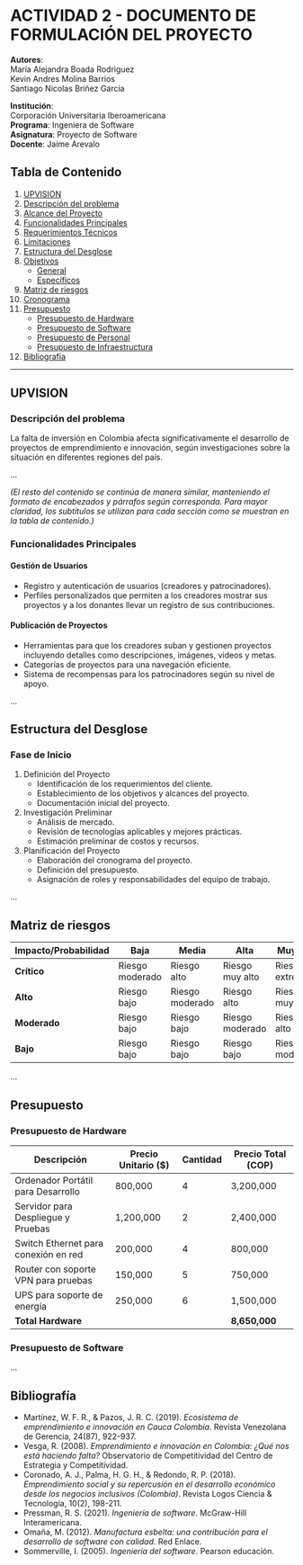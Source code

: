 # ACTIVIDAD 2 - DOCUMENTO DE FORMULACIÓN DEL PROYECTO

**Autores**:  
María Alejandra Boada Rodriguez  
Kevin Andres Molina Barrios  
Santiago Nicolas Briñez García  

**Institución**:  
Corporación Universitaria Iberoamericana  
**Programa**: Ingeniera de Software  
**Asignatura**: Proyecto de Software  
**Docente**: Jaime Arevalo  

## Tabla de Contenido
1. [UPVISION](#upvision)  
2. [Descripción del problema](#descripción-del-problema)  
3. [Alcance del Proyecto](#alcance-del-proyecto)  
4. [Funcionalidades Principales](#funcionalidades-principales)  
5. [Requerimientos Técnicos](#requerimientos-técnicos)  
6. [Limitaciones](#limitaciones)  
7. [Estructura del Desglose](#estructura-del-desglose)  
8. [Objetivos](#objetivos)  
   - [General](#general)  
   - [Específicos](#específicos)  
9. [Matriz de riesgos](#matriz-de-riesgos)  
10. [Cronograma](#cronograma)  
11. [Presupuesto](#presupuesto)  
    - [Presupuesto de Hardware](#presupuesto-de-hardware)  
    - [Presupuesto de Software](#presupuesto-de-software)  
    - [Presupuesto de Personal](#presupuesto-de-personal)  
    - [Presupuesto de Infraestructura](#presupuesto-de-infraestructura)  
12. [Bibliografía](#bibliografía)  

---

## UPVISION
### Descripción del problema
La falta de inversión en Colombia afecta significativamente el desarrollo de proyectos de emprendimiento e innovación, según investigaciones sobre la situación en diferentes regiones del país.

...

*(El resto del contenido se continúa de manera similar, manteniendo el formato de encabezados y párrafos según corresponda. Para mayor claridad, los subtítulos se utilizan para cada sección como se muestran en la tabla de contenido.)*

### Funcionalidades Principales
#### Gestión de Usuarios
- Registro y autenticación de usuarios (creadores y patrocinadores).
- Perfiles personalizados que permiten a los creadores mostrar sus proyectos y a los donantes llevar un registro de sus contribuciones.

#### Publicación de Proyectos
- Herramientas para que los creadores suban y gestionen proyectos incluyendo detalles como descripciones, imágenes, videos y metas.
- Categorías de proyectos para una navegación eficiente.
- Sistema de recompensas para los patrocinadores según su nivel de apoyo.

...

## Estructura del Desglose
### Fase de Inicio
1. Definición del Proyecto
    - Identificación de los requerimientos del cliente.
    - Establecimiento de los objetivos y alcances del proyecto.
    - Documentación inicial del proyecto.
2. Investigación Preliminar
    - Análisis de mercado.
    - Revisión de tecnologías aplicables y mejores prácticas.
    - Estimación preliminar de costos y recursos.
3. Planificación del Proyecto
    - Elaboración del cronograma del proyecto.
    - Definición del presupuesto.
    - Asignación de roles y responsabilidades del equipo de trabajo.

...

## Matriz de riesgos
| Impacto/Probabilidad | Baja             | Media           | Alta            | Muy Alta        |
|----------------------|------------------|-----------------|-----------------|-----------------|
| **Crítico**          | Riesgo moderado  | Riesgo alto     | Riesgo muy alto | Riesgo extremo  |
| **Alto**            | Riesgo bajo      | Riesgo moderado | Riesgo alto     | Riesgo muy alto |
| **Moderado**        | Riesgo bajo      | Riesgo bajo     | Riesgo moderado | Riesgo alto     |
| **Bajo**            | Riesgo bajo      | Riesgo bajo     | Riesgo bajo     | Riesgo moderado |

...

## Presupuesto
### Presupuesto de Hardware
| Descripción                         | Precio Unitario ($) | Cantidad | Precio Total (COP) |
|-------------------------------------|---------------------|----------|--------------------|
| Ordenador Portátil para Desarrollo  | 800,000             | 4        | 3,200,000          |
| Servidor para Despliegue y Pruebas  | 1,200,000           | 2        | 2,400,000          |
| Switch Ethernet para conexión en red| 200,000             | 4        | 800,000            |
| Router con soporte VPN para pruebas | 150,000             | 5        | 750,000            |
| UPS para soporte de energía         | 250,000             | 6        | 1,500,000          |
| **Total Hardware**                  |                     |          | **8,650,000**      |

### Presupuesto de Software
...

## Bibliografía
- Martínez, W. F. R., & Pazos, J. R. C. (2019). *Ecosistema de emprendimiento e innovación en Cauca Colombia*. Revista Venezolana de Gerencia, 24(87), 922-937.
- Vesga, R. (2008). *Emprendimiento e innovación en Colombia: ¿Qué nos está haciendo falta?* Observatorio de Competitividad del Centro de Estrategia y Competitividad.
- Coronado, A. J., Palma, H. G. H., & Redondo, R. P. (2018). *Emprendimiento social y su repercusión en el desarrollo económico desde los negocios inclusivos (Colombia)*. Revista Logos Ciencia & Tecnología, 10(2), 198-211.
- Pressman, R. S. (2021). *Ingeniería de software*. McGraw-Hill Interamericana.
- Omaña, M. (2012). *Manufactura esbelta: una contribución para el desarrollo de software con calidad*. Red Enlace.
- Sommerville, I. (2005). *Ingeniería del software*. Pearson educación.
